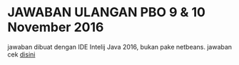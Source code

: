 # JAWABAN ULANGAN PBO 9 & 10 November 2016 

jawaban dibuat dengan IDE Intelij Java 2016, bukan pake netbeans. jawaban cek [disini](https://github.com/ramdanisource/TugasPBO/tree/master/solving3/source%20code/UlanganJava)